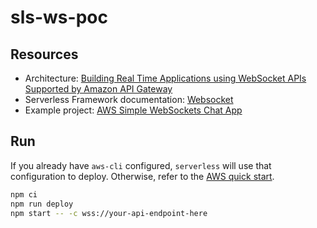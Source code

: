 # sls-ws-poc

## Resources

- Architecture: [Building Real Time Applications using WebSocket APIs Supported by Amazon API Gateway](https://www.youtube.com/watch?v=3SCdzzD0PdQ)
- Serverless Framework documentation: [Websocket](https://serverless.com/framework/docs/providers/aws/events/websocket/)
- Example project: [AWS Simple WebSockets Chat App](https://github.com/aws-samples/simple-websockets-chat-app)

## Run

If you already have `aws-cli` configured, `serverless` will use that configuration to deploy. Otherwise, refer to the [AWS quick start](https://serverless.com/framework/docs/providers/aws/guide/quick-start/).

```bash
npm ci
npm run deploy
npm start -- -c wss://your-api-endpoint-here
```
